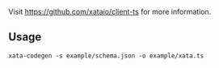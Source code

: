 Visit https://github.com/xataio/client-ts for more information.

## Usage

```
xata-codegen -s example/schema.json -o example/xata.ts
```
